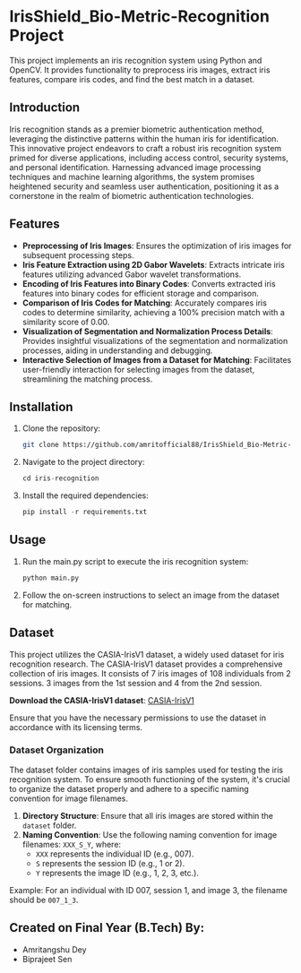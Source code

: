 # IrisShield_Bio-Metric-Recognition Project

This project implements an iris recognition system using Python and OpenCV. It provides functionality to preprocess iris images, extract iris features, compare iris codes, and find the best match in a dataset.

## Introduction

Iris recognition stands as a premier biometric authentication method, leveraging the distinctive patterns within the human iris for identification. This innovative project endeavors to craft a robust iris recognition system primed for diverse applications, including access control, security systems, and personal identification. Harnessing advanced image processing techniques and machine learning algorithms, the system promises heightened security and seamless user authentication, positioning it as a cornerstone in the realm of biometric authentication technologies.

## Features

- **Preprocessing of Iris Images**: Ensures the optimization of iris images for subsequent processing steps.
- **Iris Feature Extraction using 2D Gabor Wavelets**: Extracts intricate iris features utilizing advanced Gabor wavelet transformations.
- **Encoding of Iris Features into Binary Codes**: Converts extracted iris features into binary codes for efficient storage and comparison.
- **Comparison of Iris Codes for Matching**: Accurately compares iris codes to determine similarity, achieving a 100% precision match with a similarity score of 0.00.
- **Visualization of Segmentation and Normalization Process Details**: Provides insightful visualizations of the segmentation and normalization processes, aiding in understanding and debugging.
- **Interactive Selection of Images from a Dataset for Matching**: Facilitates user-friendly interaction for selecting images from the dataset, streamlining the matching process.

## Installation

1. Clone the repository:

   ```bash
   git clone https://github.com/amritofficial88/IrisShield_Bio-Metric-Recognition.git

2. Navigate to the project directory:

   ```python
   cd iris-recognition

3. Install the required dependencies:

   ```python
   pip install -r requirements.txt

## Usage

1. Run the main.py script to execute the iris recognition system:

    ```python
    python main.py

2. Follow the on-screen instructions to select an image from the dataset for matching.

## Dataset

This project utilizes the CASIA-IrisV1 dataset, a widely used dataset for iris recognition research. The CASIA-IrisV1 dataset provides a comprehensive collection of iris images. It consists of 7 iris images of 108 individuals from 2 sessions. 3 images from the 1st session and 4 from the 2nd session.

**Download the CASIA-IrisV1 dataset**: [CASIA-IrisV1](http://biometrics.idealtest.org/downloadDB.do?id=4&subset=1#/)

Ensure that you have the necessary permissions to use the dataset in accordance with its licensing terms.

### Dataset Organization

The dataset folder contains images of iris samples used for testing the iris recognition system. To ensure smooth functioning of the system, it's crucial to organize the dataset properly and adhere to a specific naming convention for image filenames.

1. **Directory Structure**: Ensure that all iris images are stored within the `dataset` folder.
2. **Naming Convention**: Use the following naming convention for image filenames: `XXX_S_Y`, where:
   - `XXX` represents the individual ID (e.g., 007).
   - `S` represents the session ID (e.g., 1 or 2).
   - `Y` represents the image ID (e.g., 1, 2, 3, etc.).

Example: For an individual with ID 007, session 1, and image 3, the filename should be `007_1_3`.

## Created on Final Year (B.Tech) By:
- Amritangshu Dey
- Biprajeet Sen


